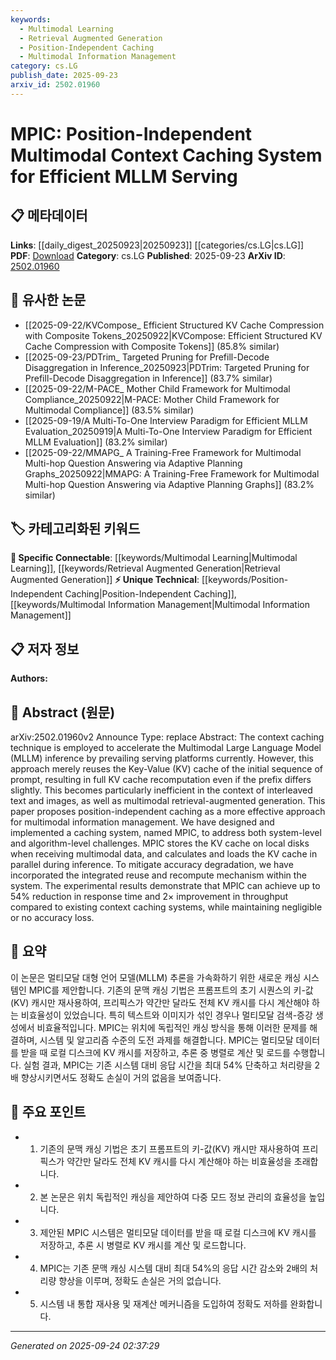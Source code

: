 ```yaml
---
keywords:
  - Multimodal Learning
  - Retrieval Augmented Generation
  - Position-Independent Caching
  - Multimodal Information Management
category: cs.LG
publish_date: 2025-09-23
arxiv_id: 2502.01960
---
```


<!-- KEYWORD_LINKING_METADATA:
{
  "processed_timestamp": "2025-09-24T02:37:29.277929",
  "vocabulary_version": "1.0",
  "selected_keywords": [
    "Multimodal Learning",
    "Retrieval Augmented Generation",
    "Position-Independent Caching",
    "Multimodal Information Management"
  ],
  "rejected_keywords": [],
  "similarity_scores": {
    "Multimodal Learning": 0.8,
    "Retrieval Augmented Generation": 0.79,
    "Position-Independent Caching": 0.72,
    "Multimodal Information Management": 0.71
  },
  "extraction_method": "AI_prompt_based",
  "budget_applied": true,
  "candidates_json": {
    "candidates": [
      {
        "surface": "Multimodal Large Language Model",
        "canonical": "Multimodal Learning",
        "aliases": [
          "MLLM"
        ],
        "category": "specific_connectable",
        "rationale": "Connects to the growing field of integrating multiple data types in language models.",
        "novelty_score": 0.65,
        "connectivity_score": 0.85,
        "specificity_score": 0.78,
        "link_intent_score": 0.8
      },
      {
        "surface": "Retrieval-Augmented Generation",
        "canonical": "Retrieval Augmented Generation",
        "aliases": [
          "RAG"
        ],
        "category": "specific_connectable",
        "rationale": "Links to methods that enhance model outputs with external data retrieval.",
        "novelty_score": 0.6,
        "connectivity_score": 0.88,
        "specificity_score": 0.82,
        "link_intent_score": 0.79
      },
      {
        "surface": "Position-Independent Caching",
        "canonical": "Position-Independent Caching",
        "aliases": [
          "PIC"
        ],
        "category": "unique_technical",
        "rationale": "Introduces a novel caching approach specific to this paper's methodology.",
        "novelty_score": 0.75,
        "connectivity_score": 0.65,
        "specificity_score": 0.85,
        "link_intent_score": 0.72
      },
      {
        "surface": "Multimodal Information Management",
        "canonical": "Multimodal Information Management",
        "aliases": [],
        "category": "unique_technical",
        "rationale": "Describes a specific technique for handling diverse data types efficiently.",
        "novelty_score": 0.68,
        "connectivity_score": 0.7,
        "specificity_score": 0.8,
        "link_intent_score": 0.71
      }
    ],
    "ban_list_suggestions": [
      "context caching",
      "system-level challenges",
      "algorithm-level challenges"
    ]
  },
  "decisions": [
    {
      "candidate_surface": "Multimodal Large Language Model",
      "resolved_canonical": "Multimodal Learning",
      "decision": "linked",
      "scores": {
        "novelty": 0.65,
        "connectivity": 0.85,
        "specificity": 0.78,
        "link_intent": 0.8
      }
    },
    {
      "candidate_surface": "Retrieval-Augmented Generation",
      "resolved_canonical": "Retrieval Augmented Generation",
      "decision": "linked",
      "scores": {
        "novelty": 0.6,
        "connectivity": 0.88,
        "specificity": 0.82,
        "link_intent": 0.79
      }
    },
    {
      "candidate_surface": "Position-Independent Caching",
      "resolved_canonical": "Position-Independent Caching",
      "decision": "linked",
      "scores": {
        "novelty": 0.75,
        "connectivity": 0.65,
        "specificity": 0.85,
        "link_intent": 0.72
      }
    },
    {
      "candidate_surface": "Multimodal Information Management",
      "resolved_canonical": "Multimodal Information Management",
      "decision": "linked",
      "scores": {
        "novelty": 0.68,
        "connectivity": 0.7,
        "specificity": 0.8,
        "link_intent": 0.71
      }
    }
  ]
}
-->

# MPIC: Position-Independent Multimodal Context Caching System for Efficient MLLM Serving

## 📋 메타데이터

**Links**: [[daily_digest_20250923|20250923]] [[categories/cs.LG|cs.LG]]
**PDF**: [Download](https://arxiv.org/pdf/2502.01960.pdf)
**Category**: cs.LG
**Published**: 2025-09-23
**ArXiv ID**: [2502.01960](https://arxiv.org/abs/2502.01960)

## 🔗 유사한 논문
- [[2025-09-22/KVCompose_ Efficient Structured KV Cache Compression with Composite Tokens_20250922|KVCompose: Efficient Structured KV Cache Compression with Composite Tokens]] (85.8% similar)
- [[2025-09-23/PDTrim_ Targeted Pruning for Prefill-Decode Disaggregation in Inference_20250923|PDTrim: Targeted Pruning for Prefill-Decode Disaggregation in Inference]] (83.7% similar)
- [[2025-09-22/M-PACE_ Mother Child Framework for Multimodal Compliance_20250922|M-PACE: Mother Child Framework for Multimodal Compliance]] (83.5% similar)
- [[2025-09-19/A Multi-To-One Interview Paradigm for Efficient MLLM Evaluation_20250919|A Multi-To-One Interview Paradigm for Efficient MLLM Evaluation]] (83.2% similar)
- [[2025-09-22/MMAPG_ A Training-Free Framework for Multimodal Multi-hop Question Answering via Adaptive Planning Graphs_20250922|MMAPG: A Training-Free Framework for Multimodal Multi-hop Question Answering via Adaptive Planning Graphs]] (83.2% similar)

## 🏷️ 카테고리화된 키워드
**🔗 Specific Connectable**: [[keywords/Multimodal Learning|Multimodal Learning]], [[keywords/Retrieval Augmented Generation|Retrieval Augmented Generation]]
**⚡ Unique Technical**: [[keywords/Position-Independent Caching|Position-Independent Caching]], [[keywords/Multimodal Information Management|Multimodal Information Management]]

## 📋 저자 정보

**Authors:** 

## 📄 Abstract (원문)

arXiv:2502.01960v2 Announce Type: replace 
Abstract: The context caching technique is employed to accelerate the Multimodal Large Language Model (MLLM) inference by prevailing serving platforms currently. However, this approach merely reuses the Key-Value (KV) cache of the initial sequence of prompt, resulting in full KV cache recomputation even if the prefix differs slightly. This becomes particularly inefficient in the context of interleaved text and images, as well as multimodal retrieval-augmented generation. This paper proposes position-independent caching as a more effective approach for multimodal information management. We have designed and implemented a caching system, named MPIC, to address both system-level and algorithm-level challenges. MPIC stores the KV cache on local disks when receiving multimodal data, and calculates and loads the KV cache in parallel during inference. To mitigate accuracy degradation, we have incorporated the integrated reuse and recompute mechanism within the system. The experimental results demonstrate that MPIC can achieve up to 54\% reduction in response time and 2$\times$ improvement in throughput compared to existing context caching systems, while maintaining negligible or no accuracy loss.

## 📝 요약

이 논문은 멀티모달 대형 언어 모델(MLLM) 추론을 가속화하기 위한 새로운 캐싱 시스템인 MPIC를 제안합니다. 기존의 문맥 캐싱 기법은 프롬프트의 초기 시퀀스의 키-값(KV) 캐시만 재사용하여, 프리픽스가 약간만 달라도 전체 KV 캐시를 다시 계산해야 하는 비효율성이 있었습니다. 특히 텍스트와 이미지가 섞인 경우나 멀티모달 검색-증강 생성에서 비효율적입니다. MPIC는 위치에 독립적인 캐싱 방식을 통해 이러한 문제를 해결하며, 시스템 및 알고리즘 수준의 도전 과제를 해결합니다. MPIC는 멀티모달 데이터를 받을 때 로컬 디스크에 KV 캐시를 저장하고, 추론 중 병렬로 계산 및 로드를 수행합니다. 실험 결과, MPIC는 기존 시스템 대비 응답 시간을 최대 54% 단축하고 처리량을 2배 향상시키면서도 정확도 손실이 거의 없음을 보여줍니다.

## 🎯 주요 포인트

- 1. 기존의 문맥 캐싱 기법은 초기 프롬프트의 키-값(KV) 캐시만 재사용하여 프리픽스가 약간만 달라도 전체 KV 캐시를 다시 계산해야 하는 비효율성을 초래합니다.
- 2. 본 논문은 위치 독립적인 캐싱을 제안하여 다중 모드 정보 관리의 효율성을 높입니다.
- 3. 제안된 MPIC 시스템은 멀티모달 데이터를 받을 때 로컬 디스크에 KV 캐시를 저장하고, 추론 시 병렬로 KV 캐시를 계산 및 로드합니다.
- 4. MPIC는 기존 문맥 캐싱 시스템 대비 최대 54%의 응답 시간 감소와 2배의 처리량 향상을 이루며, 정확도 손실은 거의 없습니다.
- 5. 시스템 내 통합 재사용 및 재계산 메커니즘을 도입하여 정확도 저하를 완화합니다.


---

*Generated on 2025-09-24 02:37:29*